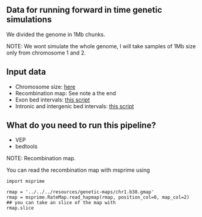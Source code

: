 ## Data for running forward in time genetic simulations

We divided the genome in 1Mb chunks.

NOTE: We wont simulate the whole genome, I will take samples of 1Mb size
only from chromosome 1 and 2.

## Input data

- Chromosome size: [here](../220113-ConstructBoostrapedDatasets/data/human-autosomes.genome)
- Recombination map: See note a the end
- Exon bed intervals: [this script](../211231-mL-coding/data/regions/exones.bed)
- Intronic and intergenic bed intervals: [this script](../211128-compute-mL/00-get-intronic-intergenic-regions.R)



## What do you need to run this pipeline?

- VEP
- bedtools


NOTE: Recombination map.

You can read the recombination map with msprime using

```pytoh
import msprime

rmap = '../../../resources/genetic-maps/chr1.b38.gmap'
rmap = msprime.RateMap.read_hapmap(rmap, position_col=0, map_col=2)
## you can take an slice of the map with 
rmap.slice
```
